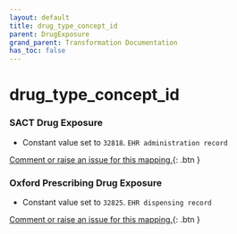 ```yaml
---
layout: default
title: drug_type_concept_id
parent: DrugExposure
grand_parent: Transformation Documentation
has_toc: false
---
```

# drug_type_concept_id
### SACT Drug Exposure
* Constant value set to `32818`. `EHR administration record`

[Comment or raise an issue for this mapping.](https://github.com/answerdigital/oxford-omop-data-mapper/issues/new?title=OMOP%20DrugExposure%20table%20drug_type_concept_id%20field%20SACT%20Drug%20Exposure%20mapping){: .btn }
### Oxford Prescribing Drug Exposure
* Constant value set to `32825`. `EHR dispensing record`

[Comment or raise an issue for this mapping.](https://github.com/answerdigital/oxford-omop-data-mapper/issues/new?title=OMOP%20DrugExposure%20table%20drug_type_concept_id%20field%20Oxford%20Prescribing%20Drug%20Exposure%20mapping){: .btn }
